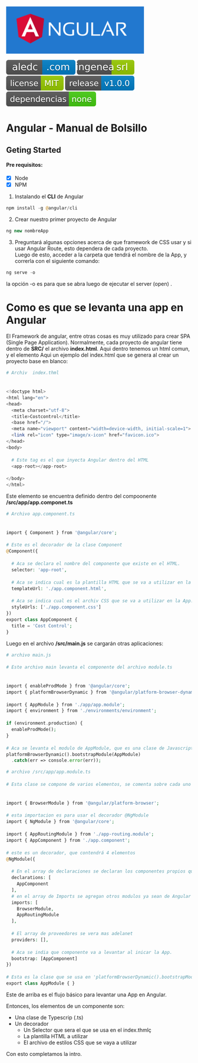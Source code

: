 ![Angular](https://github.com/aledc7/Angular/blob/master/resources/angular.png?raw=true)


[![aledc.tk](https://github.com/aledc7/Scrum-Certification/blob/master/recursos/aledc.com.svg)](https://aledc.tk)
[![ingenea.com.ar](https://github.com/aledc7/Scrum-Certification/blob/master/recursos/ingenea.svg)](http://ingenea.com.ar)
[![License](https://github.com/aledc7/Scrum-Certification/blob/master/recursos/mit-license.svg)](https://aledc.com)
[![GitHub release](https://github.com/aledc7/Scrum-Certification/blob/master/recursos/release.svg)](https://aledc.com)
[![Dependencies](https://github.com/aledc7/Scrum-Certification/blob/master/recursos/dependencias-none.svg)](https://aledc.com)


# Angular - Manual de Bolsillo


## Geting Started

#### Pre requisitos:

- [x] Node
- [x] NPM

1. Instalando el __CLI__ de Angular
```php
npm install -g @angular/cli
````

2. Crear nuestro primer proyecto de Angular
```php
ng new nombreApp
````

3. Preguntará algunas opciones acerca de que framework de CSS usar y si usar Angular Route, esto dependera de cada proyecto.   
Luego de esto, acceder a la carpeta que tendrá el nombre de la App, y correrla con el siguiente comando:  
```php
ng serve -o 
````
la opción -o es para que se abra luego de ejecutar el server (open) .



# Como es que se levanta una app en Angular

El Framework de angular, entre otras cosas es muy utilizado para crear SPA (Single Page Application).  Normalmente, cada proyecto de angular tiene dentro de __SRC/__  el archivo __index.html__.   Aqui dentro  tenemos un html comun, y el elemento __<app-root></app-root>__     Aqui un ejemplo del index.html que se genera al crear un proyecto base en blanco:

```php
# Archiv  index.thml


<!doctype html>
<html lang="en">
<head>
  <meta charset="utf-8">
  <title>Costcontrol</title>
  <base href="/">
  <meta name="viewport" content="width=device-width, initial-scale=1">
  <link rel="icon" type="image/x-icon" href="favicon.ico">
</head>
<body>

  # Este tag es el que inyecta Angular dentro del HTML
  <app-root></app-root>
  
</body>
</html>
````


Este elemento __<app-root></app-root>__  se encuentra definido dentro del compoonente __/src/app/app.componet.ts__

```php
# Archivo app.component.ts


import { Component } from '@angular/core';

# Este es el decorador de la clase Component
@Component({

  # Aca se declara el nombre del componente que existe en el HTML.
  selector: 'app-root',
  
  # Aca se indica cual es la plantilla HTML que se va a utilizar en la App.   
  templateUrl: './app.component.html',
  
  # Aca se indica cual es el archiv CSS que se va a utilizar en la App.   
  styleUrls: ['./app.component.css']
})
export class AppComponent {
  title = 'Cost Control';
}
````

Luego en el archivo __/src/main.js__  se cargarán otras aplicaciones:
```php
# archivo main.js

# Este archivo main levanta el componente del archivo module.ts


import { enableProdMode } from '@angular/core';
import { platformBrowserDynamic } from '@angular/platform-browser-dynamic';

import { AppModule } from './app/app.module';
import { environment } from './environments/environment';

if (environment.production) {
  enableProdMode();
}

# Aca se levanta el modulo de AppModule, que es una clase de Javascript, está relacionado con el archivo /src/app/app.module.ts
platformBrowserDynamic().bootstrapModule(AppModule)
  .catch(err => console.error(err));
````



```php
# archivo /src/app/app.module.ts

# Esta clase se compone de varios elementos, se comenta sobre cada uno


import { BrowserModule } from '@angular/platform-browser';

# esta importacion es para usar el decorador @NgModule 
import { NgModule } from '@angular/core';

import { AppRoutingModule } from './app-routing.module';
import { AppComponent } from './app.component';

# este es un decorador, que contendrá 4 elementos
@NgModule({

  # En el array de declaraciones se declaran los componentes propios que se vayan a utilizar.
  declarations: [
    AppComponent
  ],
  # en el array de Imports se agregan otros modulos ya sean de Angular u otros externos. 
  imports: [
    BrowserModule,
    AppRoutingModule
  ],
  
  # El array de proveedores se vera mas adelanet
  providers: [],
  
  # Aca se india que componente va a levantar al inicar la App.
  bootstrap: [AppComponent]
}) 

# Esta es la clase que se usa en 'platformBrowserDynamic().bootstrapModule(AppModule)' en el archivo 'main.js'
export class AppModule { }
````

Este de arriba es el flujo básico para levantar una App en Angular.  


Entonces, los elementos de un componente son:  

- Una clase de Typescrip (.ts)
- Un decorador
  - Un Selector que sera el que se usa en el index.thmlç
  - La plantilla HTML a utilizar
  - El archivo de estilos CSS que se vaya a utilizar

Con esto completamos la intro.













